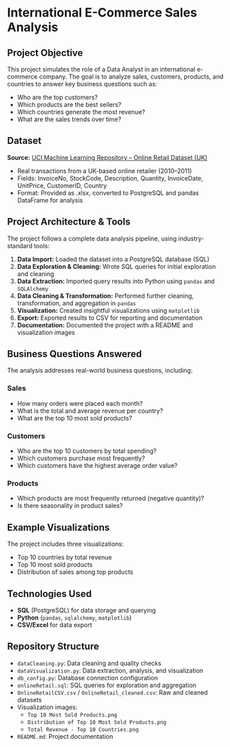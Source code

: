 # International E-Commerce Sales Analysis

## Project Objective
This project simulates the role of a Data Analyst in an international e-commerce company. The goal is to analyze sales, customers, products, and countries to answer key business questions such as:

- Who are the top customers?
- Which products are the best sellers?
- Which countries generate the most revenue?
- What are the sales trends over time?

## Dataset
**Source:** [UCI Machine Learning Repository – Online Retail Dataset (UK)](https://archive.ics.uci.edu/ml/datasets/Online+Retail)

- Real transactions from a UK-based online retailer (2010–2011)
- Fields: InvoiceNo, StockCode, Description, Quantity, InvoiceDate, UnitPrice, CustomerID, Country
- Format: Provided as .xlsx, converted to PostgreSQL and pandas DataFrame for analysis

## Project Architecture & Tools
The project follows a complete data analysis pipeline, using industry-standard tools:

1. **Data Import:** Loaded the dataset into a PostgreSQL database (SQL)
2. **Data Exploration & Cleaning:** Wrote SQL queries for initial exploration and cleaning
3. **Data Extraction:** Imported query results into Python using `pandas` and `SQLAlchemy`
4. **Data Cleaning & Transformation:** Performed further cleaning, transformation, and aggregation in `pandas`
5. **Visualization:** Created insightful visualizations using `matplotlib`
6. **Export:** Exported results to CSV for reporting and documentation
7. **Documentation:** Documented the project with a README and visualization images

## Business Questions Answered
The analysis addresses real-world business questions, including:

### Sales
- How many orders were placed each month?
- What is the total and average revenue per country?
- What are the top 10 most sold products?

### Customers
- Who are the top 10 customers by total spending?
- Which customers purchase most frequently?
- Which customers have the highest average order value?

### Products
- Which products are most frequently returned (negative quantity)?
- Is there seasonality in product sales?

## Example Visualizations
The project includes three visualizations:
- Top 10 countries by total revenue
- Top 10 most sold products
- Distribution of sales among top products

## Technologies Used
- **SQL** (PostgreSQL) for data storage and querying
- **Python** (`pandas`, `sqlalchemy`, `matplotlib`)
- **CSV/Excel** for data export

## Repository Structure
- `dataCleaning.py`: Data cleaning and quality checks
- `dataVisualization.py`: Data extraction, analysis, and visualization
- `db_config.py`: Database connection configuration
- `onlineRetail.sql`: SQL queries for exploration and aggregation
- `OnlineRetailCSV.csv` / `OnlineRetail_cleaned.csv`: Raw and cleaned datasets
- Visualization images:
	- `Top 10 Most Sold Products.png`
	- `Distribution of Top 10 Most Sold Products.png`
	- `Total Revenue - Top 10 Countries.png`
- `README.md`: Project documentation